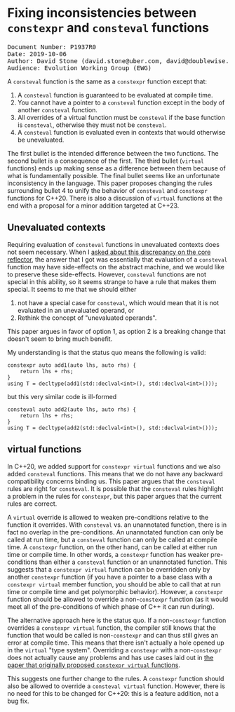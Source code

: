 # Fixing inconsistencies between `constexpr` and `consteval` functions

<pre>Document Number: P1937R0
Date: 2019-10-06
Author: David Stone (david.stone@uber.com, david@doublewise.net)
Audience: Evolution Working Group (EWG)</pre>

A `consteval` function is the same as a `constexpr` function except that:
1) A `consteval` function is guaranteed to be evaluated at compile time.
2) You cannot have a pointer to a `consteval` function except in the body of another `consteval` function.
3) All overrides of a virtual function must be `consteval` if the base function is `consteval`, otherwise they must not be `consteval`.
4) A `consteval` function is evaluated even in contexts that would otherwise be unevaluated.

The first bullet is the intended difference between the two functions. The second bullet is a consequence of the first. The third bullet (`virtual` functions) ends up making sense as a difference between them because of what is fundamentally possible. The final bullet seems like an unfortunate inconsistency in the language. This paper proposes changing the rules surrounding bullet 4 to unify the behavior of `consteval` and `constexpr` functions for C++20. There is also a discussion of `virtual` functions at the end with a proposal for a minor addition targeted at C++23.

## Unevaluated contexts

Requiring evaluation of `consteval` functions in unevaluated contexts does not seem necessary. When I [asked about this discrepancy on the core reflector](https://lists.isocpp.org/core/2019/09/7249.php), the answer that I got was essentially that evaluation of a `consteval` function may have side-effects on the abstract machine, and we would like to preserve these side-effects. However, `consteval` functions are not special in this ability, so it seems strange to have a rule that makes them special. It seems to me that we should either

1) not have a special case for `consteval`, which would mean that it is not evaluated in an unevaluated operand, or
2) Rethink the concept of "unevaluated operands".

This paper argues in favor of option 1, as option 2 is a breaking change that doesn't seem to bring much benefit.

My understanding is that the status quo means the following is valid:

```
constexpr auto add1(auto lhs, auto rhs) {
    return lhs + rhs;
}
using T = decltype(add1(std::declval<int>(), std::declval<int>()));
```

but this very similar code is ill-formed

```
consteval auto add2(auto lhs, auto rhs) {
    return lhs + rhs;
}
using T = decltype(add2(std::declval<int>(), std::declval<int>()));
```

## virtual functions

In C++20, we added support for `constexpr virtual` functions and we also added `consteval` functions. This means that we do not have any backward compatibility concerns binding us. This paper argues that the `consteval` rules are right for `consteval`. It is possible that the `consteval` rules highlight a problem in the rules for `constexpr`, but this paper argues that the current rules are correct.

A `virtual` override is allowed to weaken pre-conditions relative to the function it overrides. With `consteval` vs. an unannotated function, there is in fact no overlap in the pre-conditions. An unannotated function can only be called at run time, but a `consteval` function can only be called at compile time. A `constexpr` function, on the other hand, can be called at either run time or compile time. In other words, a `constexpr` function has weaker pre-conditions than either a `consteval` function or an unannotated function. This suggests that a `constexpr virtual` function can be overridden only by another `constexpr` function (if you have a pointer to a base class with a `constexpr virtual` member function, you should be able to call that at run time or compile time and get polymorphic behavior). However, a `constexpr` function should be allowed to override a non-`constexpr` function (as it would meet all of the pre-conditions of which phase of C++ it can run during).

The alternative approach here is the status quo. If a non-`constexpr` function overrides a `constexpr virtual` function, the compiler still knows that the function that would be called is non-`constexpr` and can thus still gives an error at compile time. This means that there isn't actually a hole opened up in the `virtual` "type system". Overriding a `constexpr` with a non-`constexpr` does not actually cause any problems and has use cases laid out in [the paper that originally proposed `constexpr virtual` functions](http://www.open-std.org/jtc1/sc22/wg21/docs/papers/2018/p1064r0.html).

This suggests one further change to the rules. A `constexpr` function should also be allowed to override a `consteval virtual` function. However, there is no need for this to be changed for C++20: this is a feature addition, not a bug fix.
